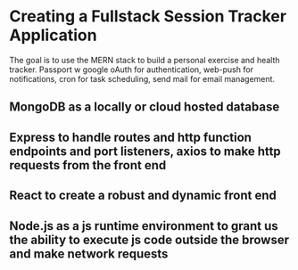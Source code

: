 # Creating a Fullstack Session Tracker Application
The goal is to use the MERN stack to build a personal exercise and health tracker.
Passport w google oAuth for authentication, web-push for notifications, cron for task scheduling,
send mail for email management.
## MongoDB as a locally or cloud hosted database
## Express to handle routes and http function endpoints and port listeners, axios to make http requests from the front end
## React to create a robust and dynamic front end
## Node.js as a js runtime environment to grant us the ability to execute js code outside the browser and make network requests


